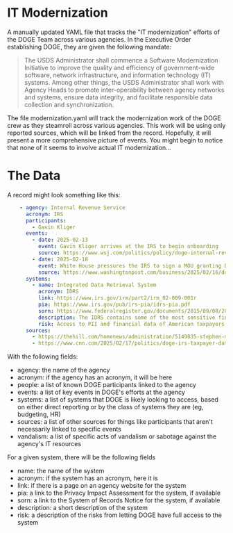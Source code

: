 # IT Modernization

A manually updated YAML file that tracks the "IT modernization" efforts of the DOGE Team across various agencies. In the Executive Order establishing DOGE, they are given the following mandate:

> The USDS Administrator shall commence a Software Modernization Initiative to improve the quality and efficiency of government-wide software, network infrastructure, and information technology (IT) systems.  Among other things, the USDS Administrator shall work with Agency Heads to promote inter-operability between agency networks and systems, ensure data integrity, and facilitate responsible data collection and synchronization.

The file modernization.yaml will track the modernization work of the DOGE crew as they steamroll across various agencies. This work will be using only reported sources, which will be linked from the record. Hopefully, it will present a more comprehensive picture of events. You might begin to notice that none of it seems to involve actual IT modernization...

# The Data

A record might look something like this:

```yaml
    - agency: Internal Revenue Service
      acronym: IRS
      participants:
        - Gavin Kliger
      events:
        - date: 2025-02-13
          event: Gavin Kliger arrives at the IRS to begin onboarding
          source: https://www.wsj.com/politics/policy/doge-internal-revenue-service-9697cb99
        - date: 2025-02-18
          event: White House pressures the IRS to sign a MOU granting DOGE expanded access to internal systems
          source: https://www.washingtonpost.com/business/2025/02/16/doge-irs-access-taxpayer-data/
      systems:
        - name: Integrated Data Retrieval System
          acronym: IDRS
          link: https://www.irs.gov/irm/part2/irm_02-009-001r
          pia: https://www.irs.gov/pub/irs-pia/idrs-pia.pdf
          sorn: https://www.federalregister.gov/documents/2015/09/08/2015-21980/privacy-act-of-1974-as-amended-system-of-records-notice
          description: The IDRS contains some of the most sensitive financial information on American taxpayers.
          risk: Access to PII and financial data of American taxpayers, including names, SSNs, tax returns, bank account numbers, etc.
      sources:
        - https://thehill.com/homenews/administration/5149835-stephen-miller-doge-irs/
        - https://www.cnn.com/2025/02/17/politics/doge-irs-taxpayer-data/index.html
```
With the following fields:
- agency: the name of the agency
- acronym: if the agency has an acronym, it will be here
- people: a list of known DOGE participants linked to the agency
- events: a list of key events in DOGE's efforts at the agency
- systems: a list of systems that DOGE is likely looking to access, based on either direct reporting or by the class of systems they are (eg, budgeting, HR)
- sources: a list of other sources for things like participants that aren't necessarily linked to specific events
- vandalism: a list of specific acts of vandalism or sabotage against the agency's IT resources

For a given system, there will be the following fields
- name: the name of the system
- acronym: if the system has an acronym, here it is
- link: if there is a page on an agency website for the system
- pia: a link to the Privacy Impact Assessment for the system, if available
- sorn: a link to the System of Records Notice for the system, if available
- description: a short description of the system
- risk: a description of the risks from letting DOGE have full access to the system


